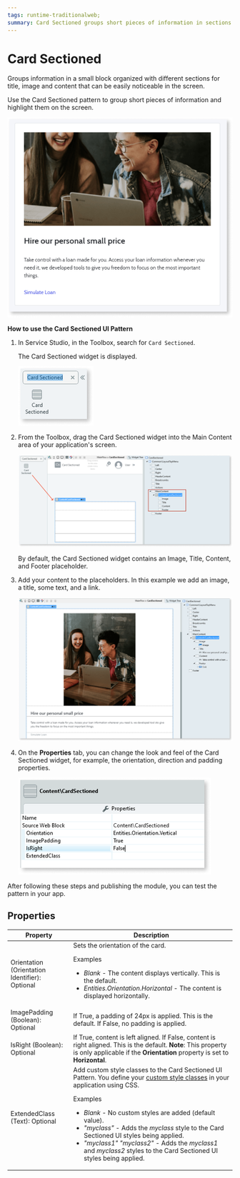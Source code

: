 ```yaml
---
tags: runtime-traditionalweb; 
summary: Card Sectioned groups short pieces of information in sections and highlights them on the screen.
---
```


# Card Sectioned

Groups information in a small block organized with different sections for title, image and content that can be easily noticeable in the screen.

Use the Card Sectioned pattern to group short pieces of information and highlight them on the screen.

![](<images/cardsection-3.png>)

**How to use the Card Sectioned UI Pattern**

1. In Service Studio, in the Toolbox, search for `Card Sectioned`.

    The Card Sectioned widget is displayed.

    ![](<images/cardsection-1-ss.png>)

1. From the Toolbox, drag the Card Sectioned widget into the Main Content area of your application's screen.

    ![](<images/cardsection-2-ss.png>)

    By default, the Card Sectioned widget contains an Image, Title, Content, and Footer placeholder.

1. Add your content to the placeholders. In this example we add an image, a title, some text, and a link.

    ![](<images/cardsection-4-ss.png>)

1. On the **Properties** tab, you can change the look and feel of the Card Sectioned widget, for example, the orientation, direction and padding properties.

    ![](<images/cardsection-5-ss.png>)

After following these steps and publishing the module, you can test the pattern in your app. 

## Properties

| **Property** |  **Description** |  
|---|---|
| Orientation (Orientation Identifier): Optional | Sets the orientation of the card. <p>Examples</p><ul><li>_Blank_ - The content displays vertically. This is the default.</li><li>_Entities.Orientation.Horizontal_ - The content is displayed horizontally.</li></ul> |  
| ImagePadding (Boolean): Optional  | If True, a padding of 24px is applied. This is the default. If False, no padding is applied. |
| IsRight (Boolean): Optional  | If True, content is left aligned. If False, content is right aligned. This is the default. **Note**: This property is only applicable if the **Orientation** property is set to **Horizontal**. |
| ExtendedClass (Text): Optional  |  Add custom style classes to the Card Sectioned UI Pattern. You define your [custom style classes](../../../look-feel/css.md) in your application using CSS.<p>Examples</p><ul><li>_Blank_ - No custom styles are added (default value).</li><li>_"myclass"_ - Adds the _myclass_ style to the Card Sectioned UI styles being applied.</li><li>_"myclass1" "myclass2"_ - Adds the _myclass1_ and _myclass2_ styles to the Card Sectioned UI styles being applied.</li></ul> |
  